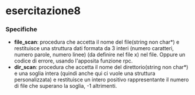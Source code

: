 # esercitazione8

### Specifiche

- **file_scan**: procedura che accetta il nome del file(string non char*) e restituisce una struttura dati formata da 3 interi (numero caratteri, numero parole, numero linee) (da definire nel file x) nel file. Oppure un codice di errore, usando l'apposita funzione rpc.
- **dir_scan**: procedura che accetta il nome del direttorio(string non char*) e una soglia intera (quindi anche qui ci vuole una struttura personalizzata) e restituisce un intero positivo rappresentante il numero di file che superano la soglia, -1 altrimenti.

